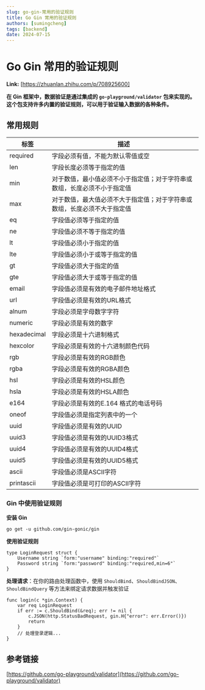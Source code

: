```yaml
---
slug: go-gin-常用的验证规则
title: Go Gin 常用的验证规则
authors: [sumingcheng]
tags: [backend]
date: 2024-07-15
---
```


# Go Gin 常用的验证规则



 **Link:** [https://zhuanlan.zhihu.com/p/708925600]



**在 Gin 框架中，数据验证是通过集成的 `go-playground/validator` 包来实现的。这个包支持许多内置的验证规则，可以用于验证输入数据的各种条件。**

## 常用规则  

| 标签 | 描述 |
| --- | --- |
| required | 字段必须有值，不能为默认零值或空 |
| len | 字段长度必须等于指定的值 |
| min | 对于数值，最小值必须不小于指定值；对于字符串或数组，长度必须不小于指定值 |
| max | 对于数值，最大值必须不大于指定值；对于字符串或数组，长度必须不大于指定值 |
| eq | 字段值必须等于指定的值 |
| ne | 字段值必须不等于指定的值 |
| lt | 字段值必须小于指定的值 |
| lte | 字段值必须小于或等于指定的值 |
| gt | 字段值必须大于指定的值 |
| gte | 字段值必须大于或等于指定的值 |
| email | 字段值必须是有效的电子邮件地址格式 |
| url | 字段值必须是有效的URL格式 |
| alnum | 字段必须是字母数字字符 |
| numeric | 字段必须是有效的数字 |
| hexadecimal | 字段必须是十六进制格式 |
| hexcolor | 字段必须是有效的十六进制颜色代码 |
| rgb | 字段必须是有效的RGB颜色 |
| rgba | 字段必须是有效的RGBA颜色 |
| hsl | 字段必须是有效的HSL颜色 |
| hsla | 字段必须是有效的HSLA颜色 |
| e164 | 字段必须是有效的E.164 格式的电话号码 |
| oneof | 字段值必须是指定列表中的一个 |
| uuid | 字段值必须是有效的UUID |
| uuid3 | 字段值必须是有效的UUID3格式 |
| uuid4 | 字段值必须是有效的UUID4格式 |
| uuid5 | 字段值必须是有效的UUID5格式 |
| ascii | 字段值必须是ASCII字符 |
| printascii | 字段值必须是可打印的ASCII字符 |

### Gin 中使用验证规则  

**安装 Gin**

```
go get -u github.com/gin-gonic/gin
```

**使用验证规则**

```
type LoginRequest struct {
    Username string `form:"username" binding:"required"`
    Password string `form:"password" binding:"required,min=6"`
}
```

**处理请求**：在你的路由处理函数中，使用 `ShouldBind`、`ShouldBindJSON`、`ShouldBindQuery` 等方法来绑定请求数据并触发验证

```
func login(c *gin.Context) {
    var req LoginRequest
    if err := c.ShouldBind(&req); err != nil {
        c.JSON(http.StatusBadRequest, gin.H{"error": err.Error()})
        return
    }
    // 处理登录逻辑...
}
```
## 参考链接  

[https://github.com/go-playground/validator](https://github.com/go-playground/validator)